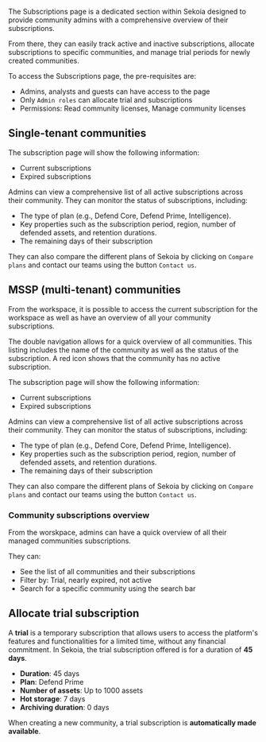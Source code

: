 The Subscriptions page is a dedicated section within Sekoia designed to provide community admins with a comprehensive overview of their subscriptions. 

From there, they can easily track active and inactive subscriptions, allocate subscriptions to specific communities, and manage trial periods for newly created communities. 

To access the Subscriptions page, the pre-requisites are:

- Admins, analysts and guests can have access to the page
- Only `Admin roles` can allocate trial and subscriptions 
- Permissions: Read community licenses, Manage community licenses

## Single-tenant communities

The subscription page will show the following information:

- Current subscriptions
- Expired subscriptions

Admins can view a comprehensive list of all active subscriptions across their community. They can monitor the status of subscriptions, including:

- The type of plan (e.g., Defend Core, Defend Prime, Intelligence).
- Key properties such as the subscription period, region, number of defended assets, and retention durations.
- The remaining days of their subscription

They can also compare the different plans of Sekoia by clicking on `Compare plans` and contact our teams using the button `Contact us`.

## MSSP (multi-tenant) communities

From the workspace, it is possible to access the current subscription for the workspace as well as have an overview of all your community subscriptions. 

The double navigation allows for a quick overview of all communities. This listing includes the name of the community as well as the status of the subscription. A red icon shows that the community has no active subscription. 

The subscription page will show the following information:

- Current subscriptions
- Expired subscriptions

Admins can view a comprehensive list of all active subscriptions across their community. They can monitor the status of subscriptions, including:

- The type of plan (e.g., Defend Core, Defend Prime, Intelligence).
- Key properties such as the subscription period, region, number of defended assets, and retention durations.
- The remaining days of their subscription

They can also compare the different plans of Sekoia by clicking on `Compare plans` and contact our teams using the button `Contact us`.

### Community subscriptions overview

From the worskpace, admins can have a quick overview of all their managed communities subscriptions. 

They can: 

- See the list of all communities and their subscriptions
- Filter by: Trial, nearly expired, not active
- Search for a specific community using the search bar

## Allocate trial subscription

A **trial** is a temporary subscription that allows users to access the platform's features and functionalities for a limited time, without any financial commitment. In Sekoia, the trial subscription offered is for a duration of **45 days**.

- **Duration**: 45 days
- **Plan**: Defend Prime
- **Number of assets**: Up to 1000 assets
- **Hot storage**: 7 days
- **Archiving duration**: 0 days

When creating a new community, a trial subscription is **automatically made available**.
